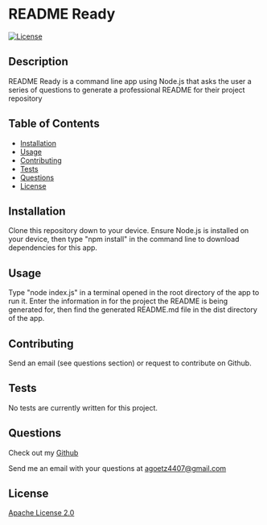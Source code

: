 # README Ready
[![License](https://img.shields.io/badge/License-Apache_2.0-blue.svg)](https://www.apache.org/licenses/LICENSE-2.0)
## Description
README Ready is a command line app using Node.js that asks the user a series of questions to generate a professional README for their project repository

## Table of Contents

- [Installation](#installation)
- [Usage](#usage)
- [Contributing](#contributing)
- [Tests](#tests)
- [Questions](#questions)
- [License](#license)

## Installation
Clone this repository down to your device. Ensure Node.js is installed on your device, then type "npm install" in the command line to download dependencies for this app.

## Usage
Type "node index.js" in a terminal opened in the root directory of the app to run it. Enter the information in for the project the README is being generated for, then find the generated README.md file in the dist directory of the app.

## Contributing
Send an email (see questions section) or request to contribute on Github.

## Tests
No tests are currently written for this project.

## Questions
Check out my [Github](https://github.com/agoetz4407)

Send me an email with your questions at [agoetz4407@gmail.com](mailto:agoetz4407@gmail.com)

## License
  [Apache License 2.0](https://www.apache.org/licenses/LICENSE-2.0)
